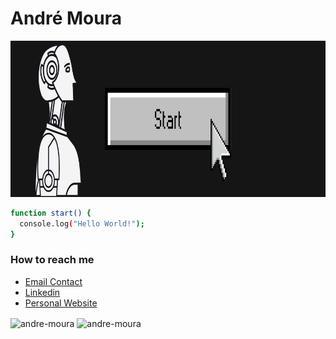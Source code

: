 # André Moura

<p align="center"><img src="https://raw.githubusercontent.com/andre-moura/andre-moura/main/banner.png" width="100%" height="250"/> </p>

```bash
function start() {
  console.log("Hello World!");
}
```


<h3 align="left">How to reach me</h3> 

- <a href="andre.silva@sptech.school" target="_blank">Email Contact</a>
- <a href="https://www.linkedin.com/in/andr%C3%A9-moura-815a9a1a7/" target="_blank">Linkedin</a>
- <a href="https://andre-moura.github.io/andre-moura-website/" target="_blank">Personal Website</a>

<img align="center" src="https://github-readme-stats.vercel.app/api?username=andre-moura&show_icons=true&locale=en" alt="andre-moura" style="width:49%;"/> <img align="center" src="https://github-readme-streak-stats.herokuapp.com/?user=andre-moura&" alt="andre-moura" style="width:49%;"/>
